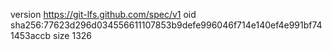version https://git-lfs.github.com/spec/v1
oid sha256:77623d296d034556611107853b9defe996046f714e140ef4e991bf741453accb
size 1326
